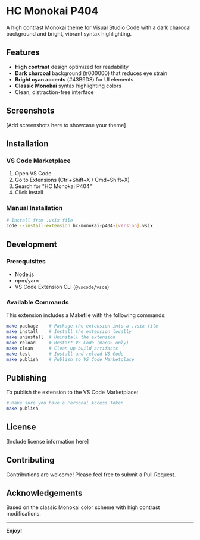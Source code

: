 # HC Monokai P404

A high contrast Monokai theme for Visual Studio Code with a dark charcoal background and bright, vibrant syntax highlighting.

## Features

- **High contrast** design optimized for readability
- **Dark charcoal** background (#000000) that reduces eye strain
- **Bright cyan accents** (#43B9D8) for UI elements
- **Classic Monokai** syntax highlighting colors
- Clean, distraction-free interface

## Screenshots

[Add screenshots here to showcase your theme]

## Installation

### VS Code Marketplace

1. Open VS Code
2. Go to Extensions (Ctrl+Shift+X / Cmd+Shift+X)
3. Search for "HC Monokai P404"
4. Click Install

### Manual Installation

```bash
# Install from .vsix file
code --install-extension hc-monokai-p404-[version].vsix
```

## Development

### Prerequisites

- Node.js
- npm/yarn
- VS Code Extension CLI (`@vscode/vsce`)

### Available Commands

This extension includes a Makefile with the following commands:

```bash
make package    # Package the extension into a .vsix file
make install    # Install the extension locally
make uninstall  # Uninstall the extension
make reload     # Restart VS Code (macOS only)
make clean      # Clean up build artifacts
make test       # Install and reload VS Code
make publish    # Publish to VS Code Marketplace
```

## Publishing

To publish the extension to the VS Code Marketplace:

```bash
# Make sure you have a Personal Access Token
make publish
```

## License

[Include license information here]

## Contributing

Contributions are welcome! Please feel free to submit a Pull Request.

## Acknowledgements

Based on the classic Monokai color scheme with high contrast modifications.

---

**Enjoy!**
